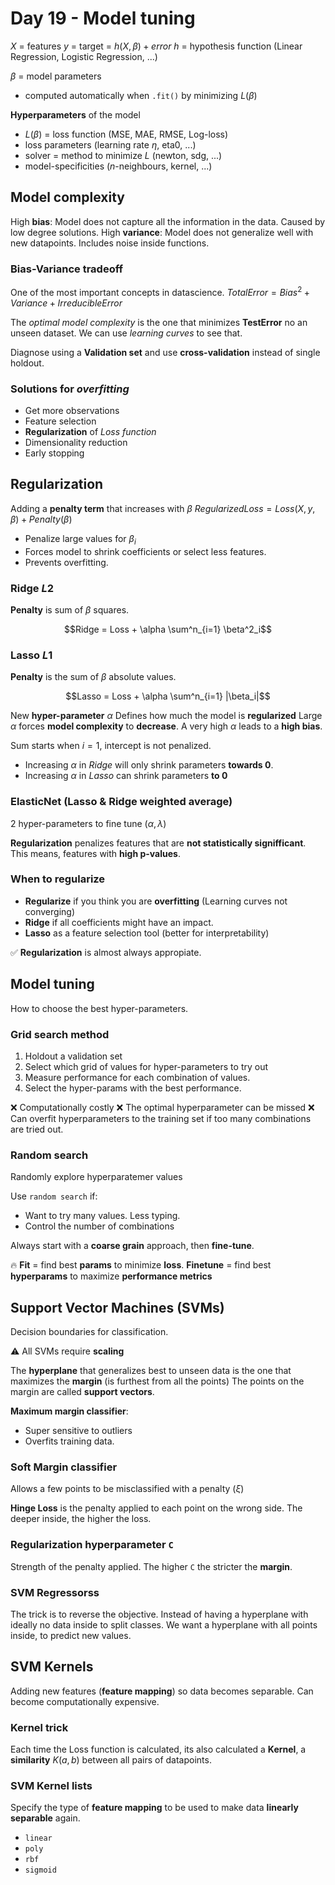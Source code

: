 <!-- markdownlint-configure-file { "MD024": { "siblings_only": true } } -->

# Day 19 - Model tuning

$X$ = features
$y$ = target = $h(X, \beta) + error$
$h$ = hypothesis function (Linear Regression, Logistic Regression, ...)

$\beta$ = model parameters

- computed automatically when `.fit()` by minimizing $L(\beta)$

**Hyperparameters** of the model

- $L(\beta)$ = loss function (MSE, MAE, RMSE, Log-loss)
- loss parameters (learning rate $\eta$, eta0, ...)
- solver = method to minimize $L$ (newton, sdg, ...)
- model-specificities ($n$-neighbours, kernel, ...)

## Model complexity

High **bias**: Model does not capture all the information in the data. Caused by low degree solutions.
High **variance**: Model does not generalize well with new datapoints. Includes noise inside functions.

### Bias-Variance tradeoff

One of the most important concepts in datascience.
$TotalError = Bias^2 + Variance + IrreducibleError$

The _optimal model complexity_ is the one that minimizes **TestError** no an unseen dataset.
We can use _learning curves_ to see that.

Diagnose using a **Validation set** and use **cross-validation** instead of single holdout.

### Solutions for _overfitting_

- Get more observations
- Feature selection
- **Regularization** of _Loss function_
- Dimensionality reduction
- Early stopping

## Regularization

Adding a **penalty term** that increases with $\beta$
$RegularizedLoss = Loss(X, y, \beta) + Penalty(\beta)$

- Penalize large values for $\beta_i$
- Forces model to shrink coefficients or select less features.
- Prevents overfitting.

### Ridge $L2$

**Penalty** is sum of $\beta$ squares.

$$Ridge = Loss + \alpha \sum^n_{i=1} \beta^2_i$$

### Lasso $L1$

**Penalty** is the sum of $\beta$ absolute values.

$$Lasso = Loss + \alpha \sum^n_{i=1} |\beta_i|$$

New **hyper-parameter** $\alpha$
Defines how much the model is **regularized**
Large $\alpha$ forces **model complexity** to **decrease**. A very high $\alpha$ leads to a **high bias**.

Sum starts when $i=1$, intercept is not penalized.

- Increasing $\alpha$ in $Ridge$ will only shrink parameters **towards $0$**.
- Increasing $\alpha$ in $Lasso$ can shrink parameters **to $0$**

### ElasticNet (Lasso & Ridge weighted average)

2 hyper-parameters to fine tune $(\alpha, \lambda)$

**Regularization** penalizes features that are **not statistically signifficant**. This means, features with **high p-values**.

### When to regularize

- **Regularize** if you think you are **overfitting** (Learning curves not converging)
- **Ridge** if all coefficients might have an impact.
- **Lasso** as a feature selection tool (better for interpretability)

✅ **Regularization** is almost always appropiate.

## Model tuning

How to choose the best hyper-parameters.

### Grid search method

1. Holdout a validation set
2. Select which grid of values for hyper-parameters to try out
3. Measure performance for each combination of values.
4. Select the hyper-params with the best performance.

❌ Computationally costly
❌ The optimal hyperparameter can be missed
❌ Can overfit hyperparameters to the training set if too many combinations are tried out.

### Random search

Randomly explore hyperparatemer values

Use `random search` if:

- Want to try many values. Less typing.
- Control the number of combinations

Always start with a **coarse grain** approach, then **fine-tune**.

🔥
**Fit** = find best **params** to minimize **loss**.
**Finetune** = find best **hyperparams** to maximize **performance metrics**

## Support Vector Machines (SVMs)

Decision boundaries for classification.

⚠️ All SVMs require **scaling**

The **hyperplane** that generalizes best to unseen data is the one that maximizes the **margin** (is furthest from all the points)
The points on the margin are called **support vectors**.

**Maximum margin classifier**:

- Super sensitive to outliers
- Overfits training data.

### Soft Margin classifier

Allows a few points to be misclassified with a penalty ($\xi$)

**Hinge Loss** is the penalty applied to each point on the wrong side. The deeper inside, the higher the loss.

### Regularization hyperparameter `C`

Strength of the penalty applied.
The higher `C` the stricter the **margin**.

### SVM Regressorss

The trick is to reverse the objective.
Instead of having a hyperplane with ideally no data inside to split classes. We want a hyperplane with all points inside, to predict new values.

## SVM Kernels

Adding new features (**feature mapping**) so data becomes separable.
Can become computationally expensive.

### Kernel trick

Each time the Loss function is calculated, its also calculated a **Kernel**, a **similarity** $K(a, b)$ between all pairs of datapoints.

### SVM Kernel lists

Specify the type of **feature mapping** to be used to make data **linearly separable** again.

- `linear`
- `poly`
- `rbf`
- `sigmoid`
